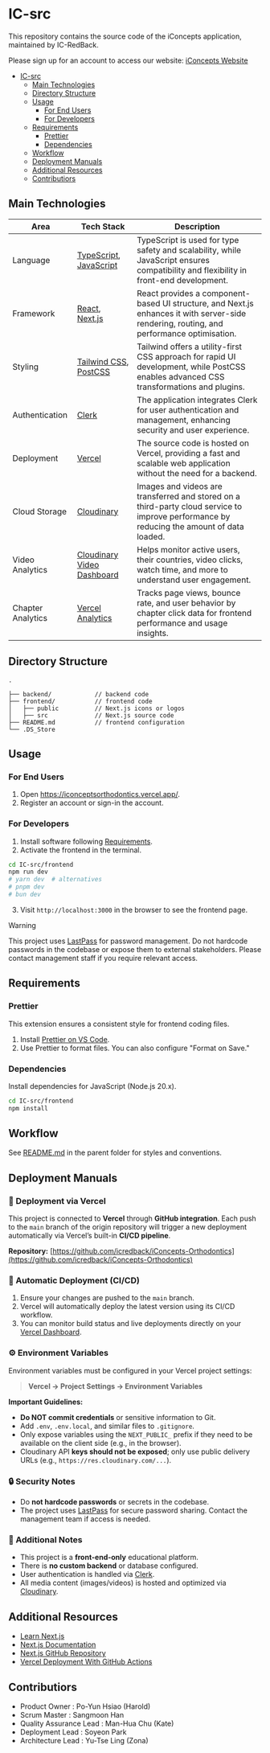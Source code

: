 # IC-src

This repository contains the source code of the iConcepts application, maintained by IC-RedBack.

Please sign up for an account to access our website:
[iConcepts Website](https://iconceptsorthodontics.vercel.app/)

<!-- TOC start (generated with https://github.com/derlin/bitdowntoc) -->

- [IC-src](#ic-src)
  - [Main Technologies](#main-technologies)
  - [Directory Structure](#directory-structure)
  - [Usage](#usage)
    - [For End Users](#for-end-users)
    - [For Developers](#for-developers)
  - [Requirements](#requirements)
    - [Prettier](#prettier)
    - [Dependencies](#dependencies)
  - [Workflow](#workflow)
  - [Deployment Manuals](#deployment-manuals)
  - [Additional Resources](#additional-resources)
  - [Contributiors](#contributiors)

<!-- TOC end -->

## Main Technologies

| Area           | Tech Stack                                                                                                 | Description                                                                                                                                | 
|----------------|------------------------------------------------------------------------------------------------------------|--------------------------------------------------------------------------------------------------------------------------------------------|
| Language       | [TypeScript](https://www.typescriptlang.org/), [JavaScript](https://developer.mozilla.org/en-US/docs/Web/JavaScript) | TypeScript is used for type safety and scalability, while JavaScript ensures compatibility and flexibility in front-end development.       |
| Framework      | [React](https://reactjs.org/), [Next.js](https://nextjs.org/)                                              | React provides a component-based UI structure, and Next.js enhances it with server-side rendering, routing, and performance optimisation.  |
| Styling        | [Tailwind CSS](https://tailwindcss.com/), [PostCSS](https://postcss.org/)                                  | Tailwind offers a utility-first CSS approach for rapid UI development, while PostCSS enables advanced CSS transformations and plugins.     |
| Authentication | [Clerk](https://clerk.dev/)                                                                                | The application integrates Clerk for user authentication and management, enhancing security and user experience.                           |
| Deployment     | [Vercel](https://vercel.com/)                                                                              | The source code is hosted on Vercel, providing a fast and scalable web application without the need for a backend.                         |
| Cloud Storage  | [Cloudinary](https://cloudinary.com/)                                                                      | Images and videos are transferred and stored on a third-party cloud service to improve performance by reducing the amount of data loaded.  |
| Video Analytics      | [Cloudinary Video Dashboard](https://cloudinary.com/documentation/assets_onboarding_dashboard_reports_tutorial?utm_source=chatgpt.com) | Helps monitor active users, their countries, video clicks, watch time, and more to understand user engagement.                             |
| Chapter Analytics      | [Vercel Analytics](https://vercel.com/docs/analytics/using-web-analytics)                                   | Tracks page views, bounce rate, and user behavior by chapter click data for frontend performance and usage insights.                       |


## Directory Structure

```plaintext
.

├── backend/            // backend code
├── frontend/           // frontend code
│   ├── public          // Next.js icons or logos
│   ├── src             // Next.js source code
├── README.md           // frontend configuration
└── .DS_Store

```

## Usage

### For End Users

1. Open <https://iconceptsorthodontics.vercel.app/>.
2. Register an account or sign-in the account.

### For Developers

1. Install software following [Requirements](#requirements).
2. Activate the frontend in the terminal.

```sh
cd IC-src/frontend
npm run dev
# yarn dev  # alternatives
# pnpm dev
# bun dev
```

3. Visit `http://localhost:3000` in the browser to see the frontend page.

> [!WARNING]
>
> This project uses [LastPass](https://lastpass.com/) for password management. Do not hardcode passwords in the codebase or expose them to external stakeholders. Please contact management staff if you require relevant access.

## Requirements


### Prettier

This extension ensures a consistent style for frontend coding files.

1. Install [Prettier on VS Code](https://marketplace.visualstudio.com/items?itemName=esbenp.prettier-vscode).
2. Use Prettier to format files. You can also configure "Format on Save."


### Dependencies

Install dependencies for JavaScript (Node.js 20.x).

```sh
cd IC-src/frontend
npm install
```
## Workflow
See [README.md](https://github.com/FEIT-COMP90082-2025-SM1/IC-RedBack/blob/main/README.md#styles--conventions) in the parent folder for styles and conventions.

## Deployment Manuals
### 🚀 Deployment via Vercel
This project is connected to **Vercel** through **GitHub integration**. Each push to the `main` branch of the origin repository will trigger a new deployment automatically via Vercel’s built-in **CI/CD pipeline**.

**Repository:**
[https://github.com/icredback/iConcepts-Orthodontics](https://github.com/icredback/iConcepts-Orthodontics)


### 🔄 Automatic Deployment (CI/CD)
1. Ensure your changes are pushed to the `main` branch.
2. Vercel will automatically deploy the latest version using its CI/CD workflow.
3. You can monitor build status and live deployments directly on your [Vercel Dashboard](https://vercel.com/).

### ⚙️ Environment Variables
Environment variables must be configured in your Vercel project settings:
> **Vercel → Project Settings → Environment Variables**

**Important Guidelines:**
* **Do NOT commit credentials** or sensitive information to Git.
* Add `.env`, `.env.local`, and similar files to `.gitignore`.
* Only expose variables using the `NEXT_PUBLIC_` prefix if they need to be available on the client side (e.g., in the browser).
* Cloudinary API **keys should not be exposed**; only use public delivery URLs (e.g., `https://res.cloudinary.com/...`).

### 🔒 Security Notes
* Do **not hardcode passwords** or secrets in the codebase.
* The project uses [LastPass](https://lastpass.com/) for secure password sharing.
  Contact the management team if access is needed.

### 📒 Additional Notes
* This project is a **front-end-only** educational platform.
* There is **no custom backend** or database configured.
* User authentication is handled via [Clerk](https://clerk.dev/).
* All media content (images/videos) is hosted and optimized via [Cloudinary](https://cloudinary.com/).
 
## Additional Resources

- [Learn Next.js](https://nextjs.org/learn)
- [Next.js Documentation](https://nextjs.org/docs)
- [Next.js GitHub Repository](https://github.com/vercel/next.js)
- [Vercel Deployment With GitHub Actions](https://youtu.be/FHVaWZjWec4)

## Contributiors

- Product Owner : Po-Yun Hsiao (Harold) 
- Scrum Master : Sangmoon Han 
- Quality Assurance Lead :  Man-Hua Chu (Kate)
- Deployment Lead : Soyeon Park
- Architecture Lead : Yu-Tse Ling (Zona) 
